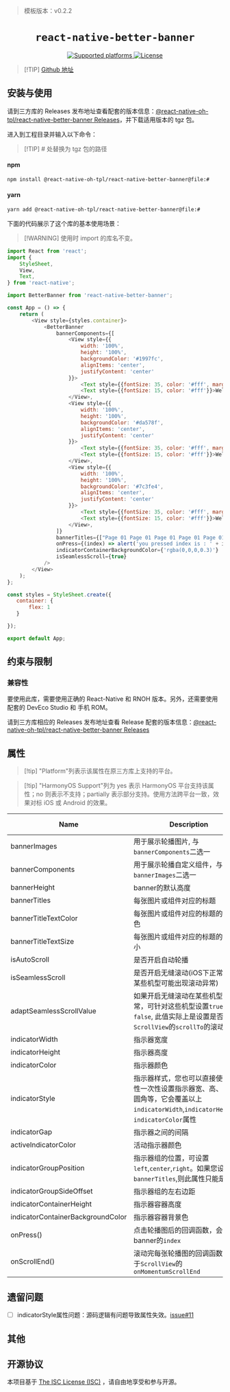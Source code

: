 > 模板版本：v0.2.2

<p align="center">
  <h1 align="center"> <code>react-native-better-banner</code> </h1>
</p>
<p align="center">
    <a href="https://github.com/react-native-oh-library/better-banner">
        <img src="https://img.shields.io/badge/platforms-android%20|%20ios%20|%20harmony%20-lightgrey.svg" alt="Supported platforms" />
    </a>
    <a href="https://www.isc.org/licenses/>">
        <img src="https://img.shields.io/badge/license-ISC-green.svg" alt="License" />
    </a>
</p>

> [!TIP] [Github 地址](https://github.com/react-native-oh-library/better-banner)

## 安装与使用

请到三方库的 Releases 发布地址查看配套的版本信息：[@react-native-oh-tpl/react-native-better-banner Releases](https://github.com/react-native-oh-library/better-banner/releases)，并下载适用版本的 tgz 包。


进入到工程目录并输入以下命令：

> [!TIP] # 处替换为 tgz 包的路径

<!-- tabs:start -->

#### **npm**

```bash
npm install @react-native-oh-tpl/react-native-better-banner@file:#
```

#### **yarn**

```bash
yarn add @react-native-oh-tpl/react-native-better-banner@file:#
```

<!-- tabs:end -->

下面的代码展示了这个库的基本使用场景：

> [!WARNING] 使用时 import 的库名不变。

```js
import React from 'react';
import {
    StyleSheet,
    View,
    Text,
} from 'react-native';

import BetterBanner from 'react-native-better-banner';

const App = () => {
    return (
        <View style={styles.container}>
            <BetterBanner
                bannerComponents={[
                    <View style={{
                        width: '100%',
                        height: '100%',
                        backgroundColor: '#1997fc',
                        alignItems: 'center',
                        justifyContent: 'center'
                    }}>
                        <Text style={{fontSize: 35, color: '#fff', marginBottom: 10}}>Page 01</Text>
                        <Text style={{fontSize: 15, color: '#fff'}}>Welcome! have a good time</Text>
                    </View>,
                    <View style={{
                        width: '100%',
                        height: '100%',
                        backgroundColor: '#da578f',
                        alignItems: 'center',
                        justifyContent: 'center'
                    }}>
                        <Text style={{fontSize: 35, color: '#fff', marginBottom: 10}}>Page 02</Text>
                        <Text style={{fontSize: 15, color: '#fff'}}>Welcome! have a good time</Text>
                    </View>,
                    <View style={{
                        width: '100%',
                        height: '100%',
                        backgroundColor: '#7c3fe4',
                        alignItems: 'center',
                        justifyContent: 'center'
                    }}>
                        <Text style={{fontSize: 35, color: '#fff', marginBottom: 10}}>Page 03</Text>
                        <Text style={{fontSize: 15, color: '#fff'}}>Welcome! have a good time</Text>
                    </View>,
                ]}
                bannerTitles={["Page 01 Page 01 Page 01 Page 01 Page 01 Page 01 Page 01 ", "Page 02", "Page 03"]}
                onPress={(index) => alert('you pressed index is : ' + index)}
                indicatorContainerBackgroundColor={'rgba(0,0,0,0.3)'}
                isSeamlessScroll={true}
            />
        </View>
    );
};

const styles = StyleSheet.create({
   container: {
       flex: 1
   }

});

export default App;
```

## 约束与限制

### 兼容性

要使用此库，需要使用正确的 React-Native 和 RNOH 版本。另外，还需要使用配套的 DevEco Studio 和 手机 ROM。

请到三方库相应的 Releases 发布地址查看 Release 配套的版本信息：[@react-native-oh-tpl/react-native-better-banner Releases](https://github.com/react-native-oh-library/better-banner/releases)

## 属性

> [!tip] "Platform"列表示该属性在原三方库上支持的平台。

> [!tip] "HarmonyOS Support"列为 yes 表示 HarmonyOS 平台支持该属性；no 则表示不支持；partially 表示部分支持。使用方法跨平台一致，效果对标 iOS 或 Android 的效果。

| Name                              | Description                                                  | Type     | Default               | Platform | HarmonyOS Support |
| --------------------------------- | ------------------------------------------------------------ | -------- | --------------------- | -------- | ----------------- |
| bannerImages                      | 用于展示轮播图片, 与`bannerComponents`二选一                 | Array    | []                    | All      | Yes               |
| bannerComponents                  | 用于展示轮播自定义组件，与`bannerImages`二选一               | Array    | []                    | All      | Yes               |
| bannerHeight                      | banner的默认高度                                             | Number   | 250                   | All      | Yes               |
| bannerTitles                      | 每张图片或组件对应的标题                                     | Array    | []                    | All      | Yes               |
| bannerTitleTextColor              | 每张图片或组件对应的标题的文字颜色                           | String   | #fff                  | All      | Yes               |
| bannerTitleTextSize               | 每张图片或组件对应的标题的文字大小                           | Number   | 2000                  | All      | Yes               |
| isAutoScroll                      | 是否开启自动轮播                                             | Boolean  | true                  | All      | Yes               |
| isSeamlessScroll                  | 是否开启无缝滚动(iOS下正常，安卓某些机型可能出现滚动异常)    | Boolean  | false                 | All      | Yes               |
| adaptSeamlessScrollValue          | 如果开启无缝滚动在某些机型滚动异常，可针对这些机型设置`true` 或 `false`, 此值实际上是设置是否显示`ScrollView`的`scrollTo`的滚动动画 | Boolean  | false                 | All      | Yes               |
| indicatorWidth                    | 指示器宽度                                                   | Number   | 10                    | All      | Yes               |
| indicatorHeight                   | 指示器高度                                                   | Number   | 6                     | All      | Yes               |
| indicatorColor                    | 指示器颜色                                                   | String   | rgba(255,255,255,0.6) | All      | Yes               |
| indicatorStyle                    | 指示器样式，您也可以直接使用此属性一次性设置指示器宽、高、颜色和圆角等，它会覆盖以上`indicatorWidth`,`indicatorHeight`，`indicatorColor`属性 | Object   | {}                    | No      | No               |
| indicatorGap                      | 指示器之间的间隔                                             | Number   | 6                     | All      | Yes               |
| activeIndicatorColor              | 活动指示器颜色                                               | String   | #fff                  | All      | Yes               |
| indicatorGroupPosition            | 指示器组的位置，可设置`left`,`center`,`right`。如果您设置了`bannerTitles`,则此属性只能是`right` | String   | right                 | All      | Yes               |
| indicatorGroupSideOffset          | 指示器组的左右边距                                           | Number   | 10                    | All      | Yes               |
| indicatorContainerHeight          | 指示器容器高度                                               | Number   | 32                    | All      | Yes               |
| indicatorContainerBackgroundColor | 指示器容器背景色                                             | String   | transparent           | All      | Yes               |
| onPress()                         | 点击轮播图后的回调函数，会传回banner的`index`                | Function | ()=>{}                | All      | Yes               |
| onScrollEnd()                     | 滚动完每张轮播图的回调函数，等同于`ScrollView`的`onMomentumScrollEnd` | Function | ()=>{}                | All      | Yes               |

## 遗留问题
- [ ] indicatorStyle属性问题：源码逻辑有问题导致属性失效。[issue#11](https://github.com/react-native-oh-library/better-banner/issues/11)

## 其他

## 开源协议

本项目基于 [The ISC License (ISC)](https://www.isc.org/licenses/) ，请自由地享受和参与开源。
